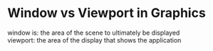 # Window vs Viewport in Graphics
window is: the area of the scene to ultimately be displayed<br>viewport: the area of the display that shows the application

